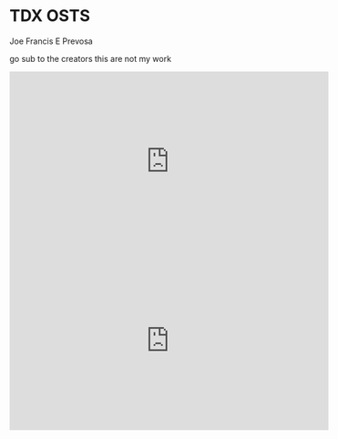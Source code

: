 # TDX OSTS 
Joe Francis E Prevosa


go sub to the creators this are not my work
<iframe width="560" height="315" src="https://www.youtube.com/watch?v=Z0hxB82SAiY" title="YouTube video player" frameborder="0" allow="accelerometer; autoplay; clipboardwrite; encrypted-media; gyroscope; picture-in-picture; web-share" allowfullscreen></iframe>
<iframe width="560" height="315" src="https://www.youtube.com/watch?v=I8wl9NVSSQg" title="YouTube video player" frameborder="0" allow="accelerometer; autoplay; clipboardwrite; encrypted-media; gyroscope; picture-in-picture; web-share" allowfullscreen></iframe>


